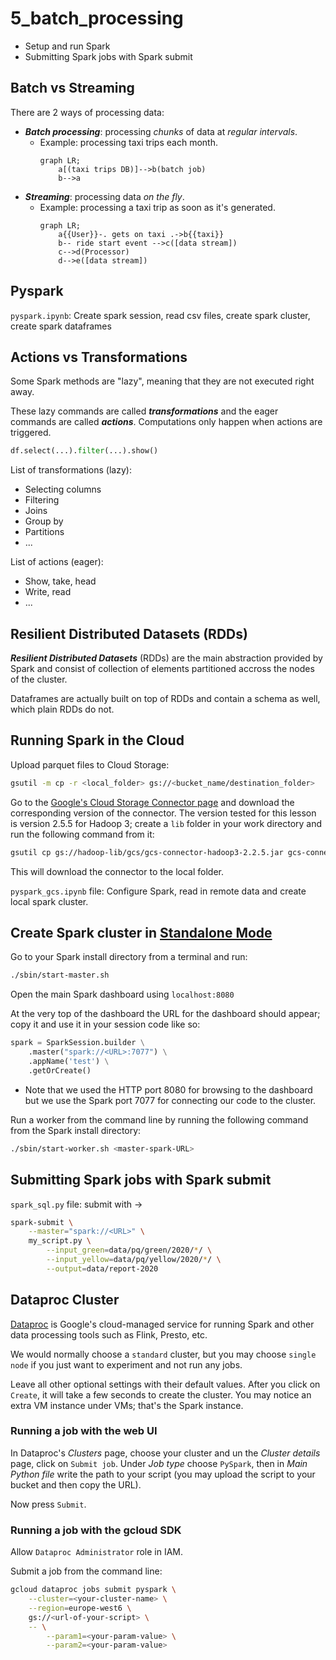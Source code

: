# 5_batch_processing
- Setup and run Spark  
- Submitting Spark jobs with Spark submit

## Batch vs Streaming

There are 2 ways of processing data:
* ***Batch processing***: processing _chunks_ of data at _regular intervals_.
    * Example: processing taxi trips each month.
        ```mermaid
        graph LR;
            a[(taxi trips DB)]-->b(batch job)
            b-->a
        ```
* ***Streaming***: processing data _on the fly_.
    * Example: processing a taxi trip as soon as it's generated.
        ```mermaid
        graph LR;
            a{{User}}-. gets on taxi .->b{{taxi}}
            b-- ride start event -->c([data stream])
            c-->d(Processor)
            d-->e([data stream])
        ```

## Pyspark
`pyspark.ipynb`: Create spark session, read csv files, create spark cluster, create spark dataframes

## Actions vs Transformations

Some Spark methods are "lazy", meaning that they are not executed right away. 

These lazy commands are called ***transformations*** and the eager commands are called ***actions***. Computations only happen when actions are triggered.
```python
df.select(...).filter(...).show()
```

List of transformations (lazy):
* Selecting columns
* Filtering
* Joins
* Group by
* Partitions
* ...

List of actions (eager):
* Show, take, head
* Write, read
* ...

## Resilient Distributed Datasets (RDDs)

***Resilient Distributed Datasets*** (RDDs) are the main abstraction provided by Spark and consist of collection of elements partitioned accross the nodes of the cluster.

Dataframes are actually built on top of RDDs and contain a schema as well, which plain RDDs do not.

## Running Spark in the Cloud

Upload parquet files to Cloud Storage:

```bash
gsutil -m cp -r <local_folder> gs://<bucket_name/destination_folder>
```

Go to the [Google's Cloud Storage Connector page](https://cloud.google.com/dataproc/docs/concepts/connectors/cloud-storage) and download the corresponding version of the connector. The version tested for this lesson is version 2.5.5 for Hadoop 3; create a `lib` folder in your work directory and run the following command from it:

```bash
gsutil cp gs://hadoop-lib/gcs/gcs-connector-hadoop3-2.2.5.jar gcs-connector-hadoop3-2.2.5.jar
```

This will download the connector to the local folder.

`pyspark_gcs.ipynb` file: Configure Spark, read in remote data and create local spark cluster.

## Create Spark cluster in [Standalone Mode](https://spark.apache.org/docs/latest/spark-standalone.html) 

Go to your Spark install directory from a terminal and run:

```bash
./sbin/start-master.sh
```
Open the main Spark dashboard using `localhost:8080`

At the very top of the dashboard the URL for the dashboard should appear; copy it and use it in your session code like so:

```python
spark = SparkSession.builder \
    .master("spark://<URL>:7077") \
    .appName('test') \
    .getOrCreate()
```
* Note that we used the HTTP port 8080 for browsing to the dashboard but we use the Spark port 7077 for connecting our code to the cluster.

Run a worker from the command line by running the following command from the Spark install directory:

```bash
./sbin/start-worker.sh <master-spark-URL>
```
## Submitting Spark jobs with Spark submit
`spark_sql.py` file: submit with ->
```bash
spark-submit \
    --master="spark://<URL>" \
    my_script.py \
        --input_green=data/pq/green/2020/*/ \
        --input_yellow=data/pq/yellow/2020/*/ \
        --output=data/report-2020
```

## Dataproc Cluster

[Dataproc](https://cloud.google.com/dataproc) is Google's cloud-managed service for running Spark and other data processing tools such as Flink, Presto, etc.

We would normally choose a `standard` cluster, but you may choose `single node` if you just want to experiment and not run any jobs.

Leave all other optional settings with their default values. After you click on `Create`, it will take a few seconds to create the cluster. You may notice an extra VM instance under VMs; that's the Spark instance.

### Running a job with the web UI

In Dataproc's _Clusters_ page, choose your cluster and un the _Cluster details_ page, click on `Submit job`. Under _Job type_ choose `PySpark`, then in _Main Python file_ write the path to your script (you may upload the script to your bucket and then copy the URL).

Now press `Submit`. 

### Running a job with the gcloud SDK

Allow `Dataproc Administrator` role in IAM.

Submit a job from the command line:

```bash
gcloud dataproc jobs submit pyspark \
    --cluster=<your-cluster-name> \
    --region=europe-west6 \
    gs://<url-of-your-script> \
    -- \
        --param1=<your-param-value> \
        --param2=<your-param-value>
```
